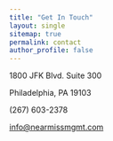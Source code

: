 ```yaml
---
title: "Get In Touch"
layout: single
sitemap: true
permalink: contact
author_profile: false
---
```



1800 JFK Blvd. Suite 300

Philadelphia, PA 19103

(267) 603-2378


<a href="mailto:info@nearmissmgmt.com">info@nearmissmgmt.com</a>

<a href="https://linkedin.com/{{ site.twitter.username }}"><i class="fa fa-fw fa-twitter-square" aria-hidden="true"></i></a>
<a href="https://www.linkedin.com/company/near-miss-management"><i class="fa fa-fw fa-linkedin-square" aria-hidden="true"></i></a>

